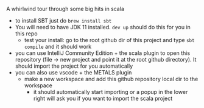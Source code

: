 A whirlwind tour through some big hits in scala

- to install SBT just do `brew install sbt` 
- You will need to have JDK 11 installed.  `dev up` should do this for you in this repo 
    - test your install: go to the root github dir of this project and type `sbt compile` and it should work 
- you can use IntelliJ Community Edition + the scala plugin to open this repository (file -> new project and point it at the root github directory).  It should import the project for you automatically
- you can also use vscode + the METALS plugin
    - make a new workspace and add this github repository local dir to the workspace
		- it should automatically start importing or a popup in the lower right will ask you if you want to import the scala project

